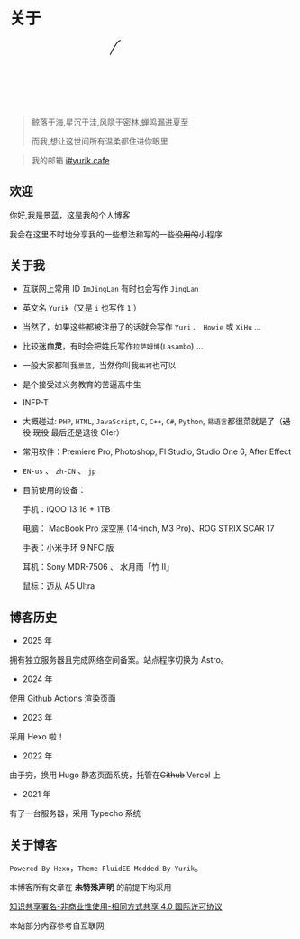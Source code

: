 # 关于

<div style="padding-bottom:3rem; text-align:center">
<svg xmlns="http://www.w3.org/2000/svg" width="50%" height="50%" viewBox="0 0 174 51">
        <style>
            @keyframes draw {
                to {
                    stroke-dashoffset: 0;
                }
            }
        </style>
        <foreignObject width="100%" height="100%">
        <div xmlns="http://www.w3.org/1999/xhtml" style="display: flex; align-items: center; height: 100%; justify-content: center;"><div style="display: inline-flex; align-items: center; margin: 0 -12px 0 2px;"><svg style="display: inline-block; width: 35px; height: 100%;"  xmlns="http://www.w3.org/2000/svg" fill="none" viewBox="0 0 35 51" height="51" width="35"><path stroke-dasharray="162" stroke-dashoffset="162" style="animation: draw 0.81s 0s forwards;" stroke="#000000" fill="none" stroke-linecap="round" stroke-linejoin="round" d="M16.8032 1.3594C12.7184 0.602171 -1.69718 28.9308 2.30381 28.3593C6.30481 27.7879 33.8032 2.8594 33.8032 2.8594C14.0741 30.0733 5.30273 48.8594 8.80324 49.8594C12.3037 50.8594 30.3027 19.8594 6.80324 39.8594"></path></svg></div><div style="display: inline-flex; align-items: center; margin: 0 -4.5px 0 0;"><svg style="display: inline-block; width: 13px; height: 100%;"  xmlns="http://www.w3.org/2000/svg" fill="none" viewBox="0 0 13 51" height="51" width="13"><path stroke-dasharray="28" stroke-dashoffset="28" style="animation: draw 0.14s 0.81s forwards;" stroke="#000000" fill="none" stroke-linecap="round" stroke-linejoin="round" d="M4.02467 23.277C3.02512 22.8065 0.89338 26.614 1.20215 28.0439C1.51091 29.4737 7.5177 23.0864 7.5177 23.0864C7.5177 23.0864 4.71947 27.0005 5.80301 28.3576C6.96087 28.8941 10.5935 24.8364 11.7727 24.2932"></path></svg></div><div style="display: inline-flex; align-items: center; margin: 0 -3px 0 -1px;"><svg style="display: inline-block; width: 13px; height: 100%;"  xmlns="http://www.w3.org/2000/svg" fill="none" viewBox="0 0 13 51" height="51" width="13"><path stroke-dasharray="24" stroke-dashoffset="24" style="animation: draw 0.12s 0.9500000000000001s forwards;" stroke="#000000" fill="none" stroke-linecap="round" stroke-linejoin="round" d="M4.04688 23.3381L1.02539 30.1005C7.1047 22.5828 11.8527 19.8132 11.2412 24.1654"></path></svg></div><div style="display: inline-flex; align-items: center; margin: 0 -3.5px 0 0;"><svg style="display: inline-block; width: 9px; height: 100%;"  xmlns="http://www.w3.org/2000/svg" fill="none" viewBox="0 0 9 51" height="51" width="9"><path stroke-dasharray="16" stroke-dashoffset="16" style="animation: draw 0.08s 1.07s forwards;" stroke="#000000" fill="none" stroke-linecap="round" stroke-linejoin="round" d="M3.7548 22.9229C2.60207 23.529 -0.752212 29.5295 1.61166 28.7618C3.97553 27.994 5.61205 25.8726 7.67374 24.721"></path></svg></div><div style="display: inline-flex; align-items: center; margin: 0 -6.5px 0 0;"><svg style="display: inline-block; width: 17px; height: 100%;"  xmlns="http://www.w3.org/2000/svg" fill="none" viewBox="0 0 17 51" height="51" width="17"><path stroke-dasharray="54" stroke-dashoffset="54" style="animation: draw 0.27s 1.1500000000000001s forwards;" stroke="#000000" fill="none" stroke-linecap="round" stroke-linejoin="round" d="M15.7207 6.04492C9.81615 15.6875 6.702 20.8513 1.7832 29.2278C6.71346 22.5005 7.97044 24.3967 8.53371 25.0963C6.93134 22.6684 3.19642 26.693 4.13275 27.9568C5.06907 29.2205 9.96155 26.6057 13.3705 24.8444"></path></svg></div><div style="width: 7px;"></div><div style="display: inline-flex; align-items: center; margin: 0 -5px 0 -6px;"><svg style="display: inline-block; width: 37px; height: 100%;"  xmlns="http://www.w3.org/2000/svg" fill="none" viewBox="0 0 37 51" height="51" width="37"><path stroke-dasharray="101" stroke-dashoffset="101" style="animation: draw 0.505s 1.4200000000000002s forwards;" stroke="#000000" fill="none" stroke-linecap="round" stroke-linejoin="round" d="M35.1522 7.2324C38.1612 -9.90171 5.01684 18.1833 1.44481 44.1581C-0.863382 60.9427 22.8446 32.2692 28.2295 28.4927"></path></svg></div><div style="display: inline-flex; align-items: center; margin: 0 -4px 0 0;"><svg style="display: inline-block; width: 13px; height: 100%;"  xmlns="http://www.w3.org/2000/svg" fill="none" viewBox="0 0 13 51" height="51" width="13"><path stroke-dasharray="36" stroke-dashoffset="36" style="animation: draw 0.18s 1.9250000000000003s forwards;" stroke="#000000" fill="none" stroke-linecap="round" stroke-linejoin="round" d="M5.99958 25C5.73591 21.1582 1.99899 25.5 1.49941 28C1.00013 30.5 7.65454 23.3545 7.65454 23.3545C3.5802 27.3691 3.29278 30.5313 4.09638 30.7478C5.08629 31.0263 12.2012 24.7466 12.2012 24.7466"></path></svg></div><div style="display: inline-flex; align-items: center; margin: 0 -6px 0 -6px;"><svg style="display: inline-block; width: 19px; height: 100%;"  xmlns="http://www.w3.org/2000/svg" fill="none" viewBox="0 0 19 51" height="51" width="19"><path stroke-dasharray="59" stroke-dashoffset="59" style="animation: draw 0.295s 2.1050000000000004s forwards;" stroke="#000000" fill="none" stroke-linecap="round" stroke-linejoin="round" d="M17.7207 13.1365C8.45405 23.5754 -1.22714 43.6967 2.45623 40.1666C6.13959 36.6365 12.1704 24.6314 8.13529 26.9287C6.46836 27.8777 12.1416 27.8273 15.3106 24.7416"></path></svg></div><div style="display: inline-flex; align-items: center; margin: 0 -4px 0 0;"><svg style="display: inline-block; width: 11px; height: 100%;"  xmlns="http://www.w3.org/2000/svg" fill="none" viewBox="0 0 11 51" height="51" width="11"><path stroke-dasharray="22" stroke-dashoffset="22" style="animation: draw 0.11s 2.4000000000000004s forwards;" stroke="#000000" fill="none" stroke-linecap="round" stroke-linejoin="round" d="M3.07713 25.3392C3.03314 27.7282 6.78706 24.9554 6.03999 23.505C4.44172 21.2653 -0.294204 28.3892 2.71291 28.2186C5.35941 27.9626 10.2422 24.7207 10.2422 24.7207"></path></svg></div></div></foreignObject></svg>
</div>

> 鲸落于海,星沉于洼,风隐于密林,蝉鸣漏进夏至
>
> 而我,想让这世间所有温柔都住进你眼里

> 我的邮箱 [i#yurik.cafe](mailto:i@yurik.cafe)


## 欢迎

你好,我是景蓝，这是我的个人博客

我会在这里不时地分享我的一些想法和写的一些~~没用的~~小程序

## 关于我

- 互联网上常用 ID `ImJingLan` 有时也会写作 `JingLan`

- 英文名 `Yurik`（又是 `i` 也写作 `1` ）

- 当然了，如果这些都被注册了的话就会写作 `Yuri` 、 `Howie` 或 `XiHu` ...

- 比较迷**血灵**，有时会把姓氏写作`拉萨姆博`(`Lasambo`) ...

- 一般大家都叫我`景蓝`，当然你叫我`祐袔`也可以

- 是个接受过义务教育的苦逼高中生

- INFP-T

- 大概碰过: `PHP`, `HTML`, `JavaScript`, `C`, `C++`, `C#`, `Python`, `易语言`都很菜就是了（~~退役~~ ~~现役~~ 最后还是退役 OIer）

- 常用软件：Premiere Pro, Photoshop, Fl Studio, Studio One 6, After Effect

- `EN-us` 、 `zh-CN` 、 `jp`

- 目前使用的设备：

  手机：iQOO 13 16 + 1TB

  电脑： MacBook Pro 深空黑 (14-inch, M3 Pro)、ROG STRIX SCAR 17

  手表：小米手环 9 NFC 版

  耳机：Sony MDR-7506 、 水月雨「竹 II」

  鼠标：迈从 A5 Ultra

## 博客历史

- 2025 年

拥有独立服务器且完成网络空间备案。站点程序切换为 Astro。

- 2024 年

使用 Github Actions 渲染页面

- 2023 年

采用 Hexo 啦！

- 2022 年

由于~~穷~~，换用 Hugo 静态页面系统，托管在~~Github~~ Vercel 上

- 2021 年

有了一台服务器，采用 Typecho 系统

## 关于博客

`Powered By Hexo`，`Theme FluidEE Modded By Yurik`。

本博客所有文章在 **未特殊声明** 的前提下均采用

[知识共享署名-非商业性使用-相同方式共享 4.0 国际许可协议](http://creativecommons.org/licenses/by-nc-sa/4.0/)

本站部分内容参考自互联网
